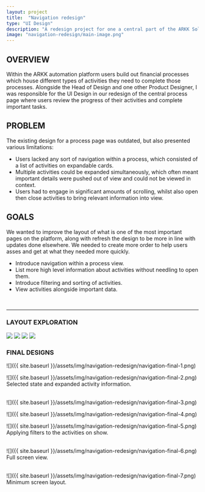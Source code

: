 ```yaml
---
layout: project
title:  "Navigation redesign"
type: "UI Design"
description: "A redesign project for one a central part of the ARKK Solutions financial automation platform."
image: "navigation-redesign/main-image.png"
---
```


## OVERVIEW
Within the ARKK automation platform users build out financial processes which house different types of activities they need to complete those processes. Alongside the Head of Design and one other Product Designer, I was responsible for the UI Design in our redesign of the central process page where users review the progress of their activities and complete important tasks.

## PROBLEM
The existing design for a process page was outdated, but also presented various limitations:
- Users lacked any sort of navigation within a process, which consisted of a list of activities on expandable cards.
- Multiple activities could be expanded simultaneously, which often meant important details were pushed out of view and could not be viewed in context. 
- Users had to engage in significant amounts of scrolling, whilst also open then close activities to bring relevant information into view.

## GOALS
We wanted to improve the layout of what is one of the most important pages on the platform, along with refresh the design to be more in line with updates done elsewhere. We needed to create more order to help users asses and get at what they needed more quickly.
- Introduce navigation within a process view. 
- List more high level information about activities without needling to open them. 
- Introduce filtering and sorting of activities.
- View activities alongside important data.

<br>

---

### LAYOUT EXPLORATION
<div class="row two-column">
    <img src="{{ site.baseurl }}/assets/img/navigation-redesign/navigation-wireframes-1.png">
    <img src="{{ site.baseurl }}/assets/img/navigation-redesign/navigation-wireframes-2.png">
    <img src="{{ site.baseurl }}/assets/img/navigation-redesign/navigation-wireframes-3.png">
    <img src="{{ site.baseurl }}/assets/img/navigation-redesign/navigation-wireframes-4.png">
</div>

### FINAL DESIGNS
![]({{ site.baseurl }}/assets/img/navigation-redesign/navigation-final-1.png)
<br>

![]({{ site.baseurl }}/assets/img/navigation-redesign/navigation-final-2.png)
Selected state and expanded activity information.
<br>
<br>

![]({{ site.baseurl }}/assets/img/navigation-redesign/navigation-final-3.png)
<br>

![]({{ site.baseurl }}/assets/img/navigation-redesign/navigation-final-4.png)
<br>

![]({{ site.baseurl }}/assets/img/navigation-redesign/navigation-final-5.png)
Applying filters to the activities on show.
<br>
<br>

![]({{ site.baseurl }}/assets/img/navigation-redesign/navigation-final-6.png)
Full screen view.
<br>
<br>

![]({{ site.baseurl }}/assets/img/navigation-redesign/navigation-final-7.png)
Minimum screen layout.